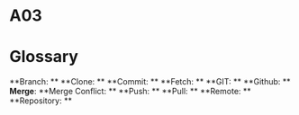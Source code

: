 # A03

# Glossary
**Branch: **
**Clone: **
**Commit: **
**Fetch: **
**GIT: **
**Github: **
**Merge**:
**Merge Conflict: **
**Push: **
**Pull: **
**Remote: **
**Repository: **
